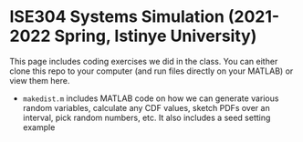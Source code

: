 # ISE304 Systems Simulation (2021-2022 Spring, Istinye University)
This page includes coding exercises we did in the class. You can either clone this repo to your computer (and run files directly on your MATLAB) or view them here.
* `makedist.m` includes MATLAB code on how we can generate various random variables, calculate any CDF values, sketch PDFs over an interval, pick random numbers, etc. It also includes a seed setting example
